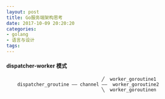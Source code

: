 ```yaml
---
layout: post
title: Go服务端架构思考
date: 2017-10-09 20:20:20
categories:
- golang
- 语言与设计
tags:
---
```



#### dispatcher-worker 模式
                                       ╱  worker_goroutine1
        dispatcher_groutine —— channel ——  worker_goroutine2
                                       ╲  worker_goroutinen


